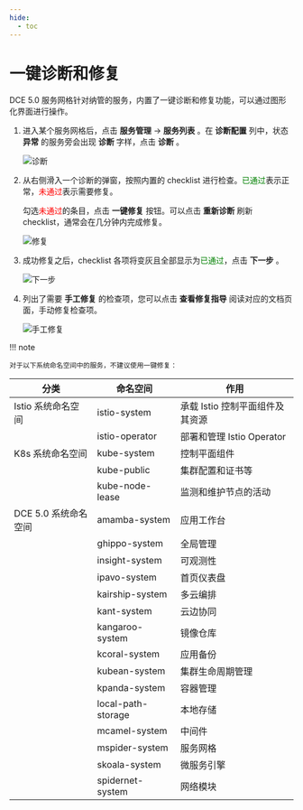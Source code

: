 ```yaml
---
hide:
  - toc
---
```


# 一键诊断和修复

DCE 5.0 服务网格针对纳管的服务，内置了一键诊断和修复功能，可以通过图形化界面进行操作。

1. 进入某个服务网格后，点击 __服务管理__ -> __服务列表__ 。在 __诊断配置__ 列中，状态 __异常__ 的服务旁会出现 __诊断__ 字样，点击 __诊断__ 。

    ![诊断](https://docs.daocloud.io/daocloud-docs-images/docs/zh/docs/mspider/user-guide/images/diagnose01.png)

1. 从右侧滑入一个诊断的弹窗，按照内置的 checklist 进行检查。<span style="color:green">已通过</span>表示正常，<span style="color:red">未通过</span>表示需要修复。

    勾选<span style="color:red">未通过</span>的条目，点击 __一键修复__ 按钮。可以点击 __重新诊断__ 刷新 checklist，通常会在几分钟内完成修复。

    ![修复](https://docs.daocloud.io/daocloud-docs-images/docs/zh/docs/mspider/user-guide/images/diagnose02.png)

1. 成功修复之后，checklist 各项将变灰且全部显示为<span style="color:green">已通过</span>，点击 __下一步__ 。

    ![下一步](https://docs.daocloud.io/daocloud-docs-images/docs/zh/docs/mspider/user-guide/images/diagnose03.png)

1. 列出了需要 __手工修复__ 的检查项，您可以点击 __查看修复指导__ 阅读对应的文档页面，手动修复检查项。

    ![手工修复](https://docs.daocloud.io/daocloud-docs-images/docs/zh/docs/mspider/user-guide/images/diagnose04.png)

!!! note

    对于以下系统命名空间中的服务，不建议使用一键修复：

| 分类                 | 命名空间           | 作用                            |
| -------------------- | ------------------ | ----------------------------- |
| Istio 系统命名空间     | istio-system       | 承载 Istio 控制平面组件及其资源   |
|                      | istio-operator     | 部署和管理 Istio Operator       |
| K8s 系统命名空间       | kube-system        | 控制平面组件                    |
|                      | kube-public        | 集群配置和证书等                |
|                      | kube-node-lease    | 监测和维护节点的活动            |
| DCE 5.0 系统命名空间   | amamba-system      | 应用工作台                      |
|                      | ghippo-system      | 全局管理                        |
|                      | insight-system     | 可观测性                        |
|                      | ipavo-system       | 首页仪表盘                      |
|                      | kairship-system    | 多云编排                        |
|                      | kant-system        | 云边协同                        |
|                      | kangaroo-system    | 镜像仓库                        |
|                      | kcoral-system      | 应用备份                        |
|                      | kubean-system      | 集群生命周期管理                |
|                      | kpanda-system      | 容器管理                        |
|                      | local-path-storage | 本地存储                        |
|                      | mcamel-system      | 中间件                          |
|                      | mspider-system     | 服务网格                        |
|                      | skoala-system      | 微服务引擎                      |
|                      | spidernet-system   | 网络模块                        |
